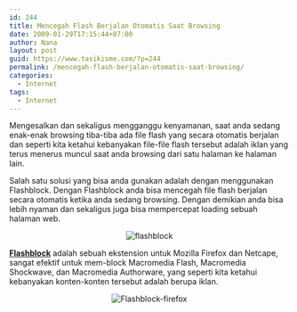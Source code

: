```yaml
---
id: 244
title: Mencegah Flash Berjalan Otomatis Saat Browsing
date: 2009-01-29T17:15:44+07:00
author: Nana
layout: post
guid: https://www.tasikisme.com/?p=244
permalink: /mencegah-flash-berjalan-otomatis-saat-browsing/
categories:
  - Internet
tags:
  - Internet
---
```

Mengesalkan dan sekaligus mengganggu kenyamanan, saat anda sedang enak-enak browsing tiba-tiba ada file flash yang secara otomatis berjalan dan seperti kita ketahui kebanyakan file-file flash tersebut adalah iklan yang terus menerus muncul saat anda browsing dari satu halaman ke halaman lain.

Salah satu solusi yang bisa anda gunakan adalah dengan menggunakan Flashblock. Dengan Flashblock anda bisa mencegah file flash berjalan secara otomatis ketika anda sedang browsing. Dengan demikian anda bisa lebih nyaman dan sekaligus juga bisa mempercepat loading sebuah halaman web.

<p align="center">
  <img title="flashblock" src="https://wisatacinta.files.wordpress.com/2009/01/flashblock.jpg" alt="flashblock" border="0" />
</p>

**<a title="Download Flashblock" href="https://www.google.com/gwt/n?u=http%3A%2F%2Fflashblock.mozdev.org%2F&hl=en&source=m&start=0" target="_blank" rel="noopener">Flashblock</a>** adalah sebuah ekstension untuk Mozilla Firefox dan Netcape, sangat efektif untuk mem-block Macromedia Flash, Macromedia Shockwave, dan Macromedia Authorware, yang seperti kita ketahui kebanyakan konten-konten tersebut adalah berupa iklan.

<p align="center">
  <img title="Flashblock-firefox" src="https://wisatacinta.files.wordpress.com/2009/01/flashblock.gif" alt="Flashblock-firefox" border="0" />
</p>